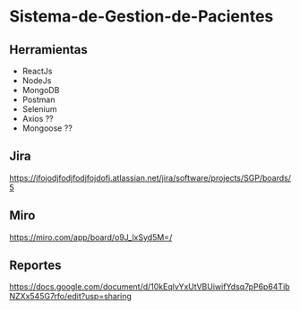 # Sistema-de-Gestion-de-Pacientes

## Herramientas
- ReactJs 
- NodeJs
- MongoDB
- Postman
- Selenium
- Axios ?? 
- Mongoose ??

## Jira 
https://jfojodjfodjfodjfojdofj.atlassian.net/jira/software/projects/SGP/boards/5

## Miro 
https://miro.com/app/board/o9J_lxSyd5M=/

## Reportes
https://docs.google.com/document/d/10kEqlvYxUtVBUiwifYdsq7pP6p64TibNZXx545G7rfo/edit?usp=sharing
